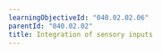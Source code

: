```yaml
---
learningObjectiveId: "040.02.02.06"
parentId: "040.02.02"
title: Integration of sensory inputs
---
```

